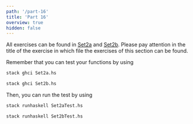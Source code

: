 ```yaml
---
path: '/part-16'
title: 'Part 16'
overview: true
hidden: false
---
```


<pages-in-this-section></pages-in-this-section>

All exercises can be found in [Set2a](https://github.com/moocfi/haskell-mooc/blob/master/exercises/Set2a.hs)
and [Set2b](https://github.com/moocfi/haskell-mooc/blob/master/exercises/Set2b.hs). Please pay attention in the title of the exercise in which file the exercises of this section can be found.


Remember that you can test your functions by using
```Haskell
stack ghci Set2a.hs
```
```Haskell
stack ghci Set2b.hs
```

Then, you can run the test by using
```Bash
stack runhaskell Set2aTest.hs
```
```Bash
stack runhaskell Set2bTest.hs
```
